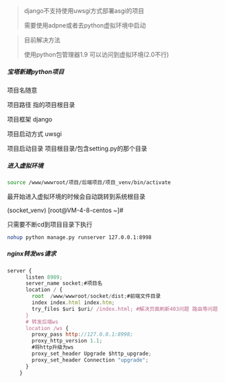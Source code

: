 > django不支持使用uwsgi方式部署asgi的项目
>
> 需要使用adpne或者去python虚拟环境中启动

> 目前解决方法
>
> 使用python包管理器1.9 可以访问到虚拟环境(2.0不行)
>

##### 宝塔新建python项目

项目名随意

项目路径  指的项目根目录

项目框架 django

项目启动方式 uwsgi

项目启动目录 项目根目录/包含setting.py的那个目录

##### 进入虚拟环境

```bash
source /www/wwwroot/项目/后端项目/项目_venv/bin/activate
```

最开始进入虚拟环境的时候会自动跳转到系统根目录

(socket_venv) [root@VM-4-8-centos *~*]#

只需要不断cd到项目目录下执行

```bash
nohup python manage.py runserver 127.0.0.1:8998
```

##### nginx转发ws请求

```js
server {
      listen 8989;
      server_name socket;#项目名
      location / {
        root  /www/wwwroot/socket/dist;#前端文件目录
        index index.html index.htm;
        try_files $uri $uri/ /index.html; #解决页面刷新403问题 路由等问题
      }
      # 转发后端ws
      location /ws {
        proxy_pass http://127.0.0.1:8998;
        proxy_http_version 1.1;
        #将http升级为ws
        proxy_set_header Upgrade $http_upgrade;
        proxy_set_header Connection "upgrade";
      }
    }
```



